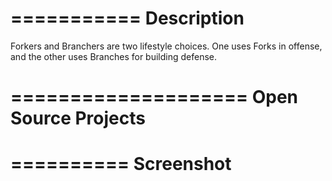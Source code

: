 ===========
Description
===========
Forkers and Branchers are two lifestyle choices.  One uses Forks in offense, and the other uses Branches for building defense.

====================
Open Source Projects
====================


==========
Screenshot
==========



